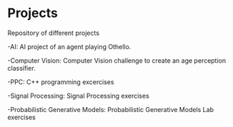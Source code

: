 # Projects
Repository of different projects

-AI: AI project of an agent playing Othello.

-Computer Vision: Computer Vision challenge to create an age perception classifier.

-PPC: C++ programming excercises

-Signal Processing: Signal Processing exercises

-Probabilistic Generative Models: Probabilistic Generative Models Lab exercises
